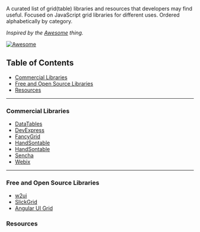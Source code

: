
 A curated list of grid(table) libraries and resources that developers may find useful. Focused on JavaScript grid libraries for different uses. Ordered alphabetically by category.

*Inspired by the <a href="https://github.com/sindresorhus/awesome">Awesome</a> thing.*

[![Awesome](https://cdn.rawgit.com/sindresorhus/awesome/d7305f38d29fed78fa85652e3a63e154dd8e8829/media/badge.svg)](https://github.com/sindresorhus/awesome)

## Table of Contents
*  [Commercial Libraries](#commercial-libraries)
*  [Free and Open Source Libraries](#free-and-open-source-libraries)
*  [Resources](#resources)
  
---

### Commercial Libraries
* [DataTables](http://datatables.net/)
* [DevExpress](http://js.devexpress.com/)
* [FancyGrid](http://www.fancygrid.com)
* [HandSontable](http://handsontable.com/)
* [HandSontable](http://js-grid.com/)
* [Sencha](http://sencha.com/)
* [Webix](http://webix.com/)

---

### Free and Open Source Libraries
* [w2ui](http://w2ui.com/)
* [SlickGrid](https://github.com/mleibman/SlickGrid)
* [Angular UI Grid](http://ui-grid.info/)

### Resources
